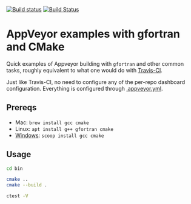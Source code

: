 [![Build status](https://ci.appveyor.com/api/projects/status/2ii31f21pg3duips?svg=true)](https://ci.appveyor.com/project/scivision/appveyor-gfortran)
[![Build Status](https://travis-ci.org/scivision/appveyor-gfortran.svg?branch=master)](https://travis-ci.org/scivision/appveyor-gfortran)

# AppVeyor examples with gfortran and CMake

Quick examples of Appveyor building with `gfortran` and other common tasks, roughly equivalent to what one would do with
[Travis-CI](https://www.scivision.dev/travis-ci-examples/).

Just like Travis-CI, no need to configure any of the per-repo dashboard configuration.
Everything is configured through [.appveyor.yml](.appveyor.yml).

## Prereqs

* Mac: `brew install gcc cmake`
* Linux: `apt install g++ gfortran cmake`
* [Windows](https://www.scivision.dev/brew-install-scoop-for-windows/): `scoop install gcc cmake`

## Usage
```sh
cd bin

cmake ..
cmake --build .

ctest -V
```
